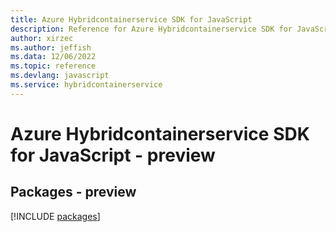```yaml
---
title: Azure Hybridcontainerservice SDK for JavaScript
description: Reference for Azure Hybridcontainerservice SDK for JavaScript
author: xirzec
ms.author: jeffish
ms.data: 12/06/2022
ms.topic: reference
ms.devlang: javascript
ms.service: hybridcontainerservice
---
```

# Azure Hybridcontainerservice SDK for JavaScript - preview
## Packages - preview
[!INCLUDE [packages](hybridcontainerservice-index.md)]